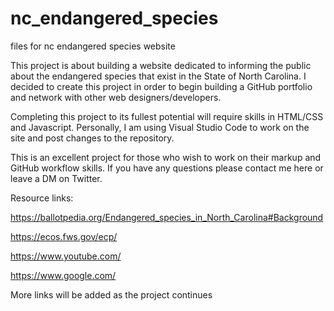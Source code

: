 # nc_endangered_species
files for nc endangered species website

This project is about building a website dedicated to informing the public about the endangered species that exist in the State of North Carolina. I decided to create this project in order to begin building a GitHub portfolio and network with other web designers/developers.

Completing this project to its fullest potential will require skills in HTML/CSS and Javascript. Personally, I am using Visual Studio Code to work on the site and post changes to the repository.

This is an excellent project for those who wish to work on their markup and GitHub workflow skills. If you have any questions please contact me here or leave a DM on Twitter.

Resource links:

https://ballotpedia.org/Endangered_species_in_North_Carolina#Background

https://ecos.fws.gov/ecp/

https://www.youtube.com/

https://www.google.com/

More links will be added as the project continues
